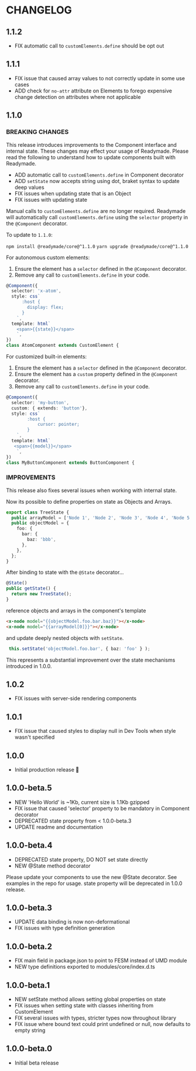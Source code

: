# CHANGELOG

## 1.1.2

- FIX automatic call to `customElements.define` should be opt out


## 1.1.1

- FIX issue that caused array values to not correctly update in some use cases
- ADD check for `no-attr` attribute on Elements to forego expensive change detection on attributes where not applicable


## 1.1.0

### BREAKING CHANGES

This release introduces improvements to the Component interface and internal state. These changes may effect your usage of Readymade. Please read the following to understand how to update components built with Readymade.

- ADD automatic call to `customElements.define` in Component decorator
- ADD `setState` now accepts string using dot, braket syntax to update deep values
- FIX issues when updating state that is an Object
- FIX issues with updating state

Manual calls to `customElements.define` are no longer required. Readymade will automatically call `customElements.define` using the `selector` property in the `@Component` decorator.

To update to `1.1.0`:

`npm install @readymade/core@^1.1.0`
`yarn upgrade @readymade/core@^1.1.0`

For autonomous custom elements:

1. Ensure the element has a `selector` defined in the `@Component` decorator.
2. Remove any call to `customElements.define` in your code.

```typescript
@Component({
  selector: 'x-atom',
  style: css`
      :host {
        display: flex;
      }
	`,
  template: html`
    <span>{{state}}</span>
	`,
})
class AtomComponent extends CustomElement {
```

For customized built-in elements:

1. Ensure the element has a `selector` defined in the `@Component` decorator.
2. Ensure the element has a `custom` property defined in the `@Component` decorator.
3. Remove any call to `customElements.define` in your code.

```typescript
@Component({
  selector: 'my-button',
  custom: { extends: 'button'},
  style: css`
		:host {
			cursor: pointer;
		}
	`,
  template: html`
   <span>{{model}}</span>
	`,
})
class MyButtonComponent extends ButtonComponent {
```

### IMPROVEMENTS

This release also fixes several issues when working with internal state.

Now its possible to define properties on state as Objects and Arrays.

```typescript
export class TreeState {
  public arrayModel = ['Node 1', 'Node 2', 'Node 3', 'Node 4', 'Node 5', 'Node 6', 'Node 7'];
  public objectModel = {
    foo: {
      bar: {
        baz: 'bbb',
      },
    },
  };
}
```

After binding to state with the `@State` decorator...

```typescript
@State()
public getState() {
  return new TreeState();
}
```

reference objects and arrays in the component's template

```html
<x-node model="{{objectModel.foo.bar.baz}}"></x-node>
<x-node model="{{arrayModel[0]}}"></x-node>
```

and update deeply nested objects with `setState`.

```typescript
 this.setState('objectModel.foo.bar', { baz: 'foo' } );
```

This represents a substantial improvement over the state mechanisms introduced in 1.0.0.


## 1.0.2

- FIX issues with server-side rendering components

## 1.0.1

- FIX issue that caused styles to display null in Dev Tools when style wasn't specified

## 1.0.0

- Initial production release 🎉

## 1.0.0-beta.5

- NEW 'Hello World' is ~1Kb, current size is 1.1Kb gzipped
- FIX issue that caused 'selector' property to be mandatory in Component decorator
- DEPRECATED state property from < 1.0.0-beta.3
- UPDATE readme and documentation

## 1.0.0-beta.4

- DEPRECATED state property, DO NOT set state directly
- NEW @State method decorator

Please update your components to use the new @State decorator. See examples in the repo for usage.
state property will be deprecated in 1.0.0 release.

## 1.0.0-beta.3

- UPDATE data binding is now non-deformational
- FIX issues with type definition generation

## 1.0.0-beta.2

- FIX main field in package.json to point to FESM instead of UMD module
- NEW type definitions exported to modules/core/index.d.ts

## 1.0.0-beta.1

- NEW setState method allows setting global properties on state
- FIX issues when setting state with classes inheriting from CustomElement
- FIX several issues with types, stricter types now throughout library
- FIX issue where bound text could print undefined or null, now defaults to empty string

## 1.0.0-beta.0

- Initial beta release
